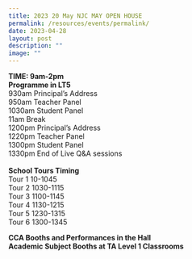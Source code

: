 ```yaml
---
title: 2023 20 May NJC MAY OPEN HOUSE
permalink: /resources/events/permalink/
date: 2023-04-28
layout: post
description: ""
image: ""
---
```

**TIME: 9am-2pm**  
**Programme in LT5**  
930am Principal’s Address  
950am Teacher Panel  
1030am Student Panel  
11am Break  
1200pm Principal’s Address  
1220pm Teacher Panel  
1300pm Student Panel  
1330pm End of Live Q&amp;A sessions  
&nbsp;  
**School Tours Timing**  
Tour 1 10-1045  
Tour 2 1030-1115  
Tour 3 1100-1145  
Tour 4 1130-1215  
Tour 5 1230-1315  
Tour 6 1300-1345&nbsp;  

**CCA Booths and Performances in the Hall**&nbsp;
<br>**Academic Subject Booths at TA Level 1 Classrooms**